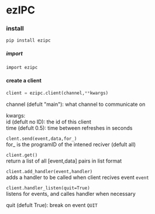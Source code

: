# ezIPC

### install
`pip install ezipc`

##### import
`import ezipc`

#### create a client
```python
client = ezipc.client(channel,**kwargs)
```
channel (defult "main"): what channel to communicate on

kwargs:  
id (defult no ID): the id of this client  
time (defult 0.5): time between refreshes in seconds

`clent.send(event,data,for_)`  
for_ is the programID of the intened reciver (defult all)

`client.get()`  
return a list of all \[event,data\] pairs in list format


`client.add_handler(event,handler)`  
adds a handler to be called when client recives event `event`

`client.handler_listen(quit=True)`  
listens for events, and calles handler when necessary  

quit (defult True): break on event `QUIT`
